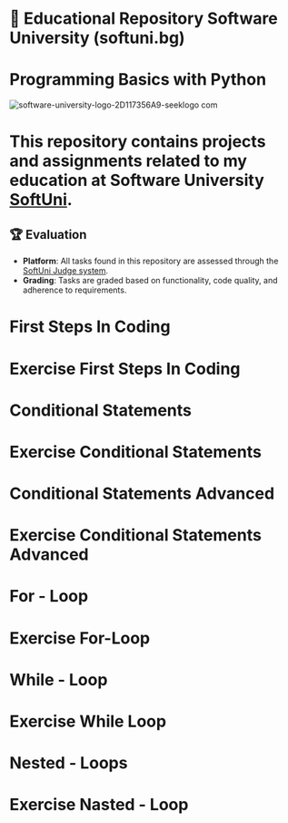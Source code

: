 # 📘 Educational Repository Software University (softuni.bg)
# Programming Basics with Python

![software-university-logo-2D117356A9-seeklogo com](https://github.com/svetlanasieber/Programming-Basics-with-Python/assets/135451084/bd05f5d1-ed88-4f3b-af6f-56584a735bd5)





# This repository contains projects and assignments related to my education at Software University [**SoftUni**](https://softuni.bg/).




## 🏆 Evaluation

- **Platform**: All tasks found in this repository are assessed through the [SoftUni Judge system](https://judge.com).
- **Grading**: Tasks are graded based on functionality, code quality, and adherence to requirements.


>
> 
# First Steps In Coding
# Exercise First Steps In Coding

# Conditional Statements 
# Exercise Conditional Statements

# Conditional Statements Advanced
# Exercise Conditional Statements Advanced

# For - Loop
# Exercise For-Loop

# While - Loop
# Exercise While Loop

# Nested - Loops
# Exercise Nasted - Loop




